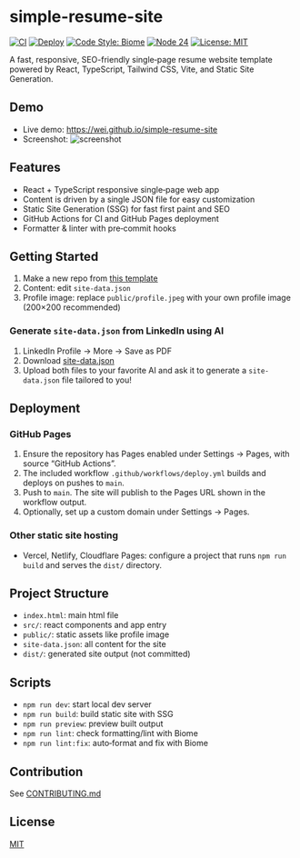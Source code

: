 # simple-resume-site

[![CI](https://img.shields.io/github/actions/workflow/status/wei/simple-resume/ci.yml?branch=main&label=CI)](https://github.com/wei/simple-resume/actions/workflows/ci.yml)
[![Deploy](https://img.shields.io/github/actions/workflow/status/wei/simple-resume/deploy.yml?branch=main&label=Deploy)](https://github.com/wei/simple-resume/actions/workflows/deploy.yml)
[![Code Style: Biome](https://img.shields.io/badge/code%20style-biome-70a3f3)](https://biomejs.dev)
[![Node 24](https://img.shields.io/badge/node-24.x-339933?logo=node.js&logoColor=white)](.nvmrc)
[![License: MIT](https://img.shields.io/badge/License-MIT-blue.svg)](https://wei.mit-license.org/)

A fast, responsive, SEO-friendly single‑page resume website template powered by React, TypeScript, Tailwind CSS, Vite, and Static Site Generation.

## Demo

- Live demo: https://wei.github.io/simple-resume-site
- Screenshot: ![screenshot](https://github.com/user-attachments/assets/4bcf0596-3e41-4552-967f-c43c0bbc0a79)

## Features

- React + TypeScript responsive single‑page web app
- Content is driven by a single JSON file for easy customization
- Static Site Generation (SSG) for fast first paint and SEO
- GitHub Actions for CI and GitHub Pages deployment
- Formatter & linter with pre‑commit hooks

## Getting Started

1. Make a new repo from [this template](https://github.com/new?template_name=simple-resume&template_owner=wei)
3. Content: edit `site-data.json`
4. Profile image: replace `public/profile.jpeg` with your own profile image (200×200 recommended)

### Generate `site-data.json` from LinkedIn using AI

1. LinkedIn Profile → More → Save as PDF
2. Download [site-data.json](./site-data.json)
3. Upload both files to your favorite AI and ask it to generate a `site-data.json` file tailored to you!

## Deployment

### GitHub Pages
1) Ensure the repository has Pages enabled under Settings → Pages, with source “GitHub Actions”.
2) The included workflow `.github/workflows/deploy.yml` builds and deploys on pushes to `main`.
3) Push to `main`. The site will publish to the Pages URL shown in the workflow output.
4) Optionally, set up a custom domain under Settings → Pages.

### Other static site hosting
- Vercel, Netlify, Cloudflare Pages: configure a project that runs `npm run build` and serves the `dist/` directory.

## Project Structure

- `index.html`: main html file
- `src/`: react components and app entry
- `public/`: static assets like profile image
- `site-data.json`: all content for the site
- `dist/`: generated site output (not committed)

## Scripts

- `npm run dev`: start local dev server
- `npm run build`: build static site with SSG
- `npm run preview`: preview built output
- `npm run lint`: check formatting/lint with Biome
- `npm run lint:fix`: auto‑format and fix with Biome

## Contribution

See [CONTRIBUTING.md](CONTRIBUTING.md)

## License

[MIT](https://wei.mit-license.org/)
